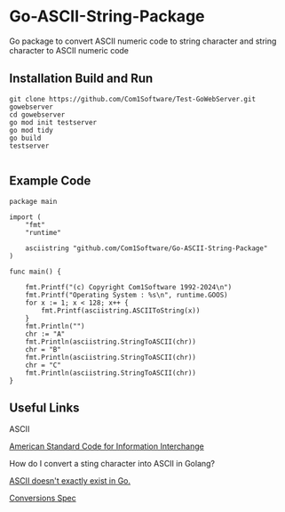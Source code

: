 # Go-ASCII-String-Package
Go package to convert ASCII numeric code to string character and string character to ASCII numeric code 

## Installation Build and Run

```shell
git clone https://github.com/Com1Software/Test-GoWebServer.git gowebserver
cd gowebserver
go mod init testserver
go mod tidy
go build
testserver


```


## Example Code

```shell
package main

import (
	"fmt"
	"runtime"

	asciistring "github.com/Com1Software/Go-ASCII-String-Package"
)

func main() {

	fmt.Printf("(c) Copyright Com1Software 1992-2024\n")
	fmt.Printf("Operating System : %s\n", runtime.GOOS)
	for x := 1; x < 128; x++ {
		fmt.Printf(asciistring.ASCIIToString(x))
	}
	fmt.Println("")
	chr := "A"
	fmt.Println(asciistring.StringToASCII(chr))
	chr = "B"
	fmt.Println(asciistring.StringToASCII(chr))
	chr = "C"
	fmt.Println(asciistring.StringToASCII(chr))
}

```


## Useful Links



ASCII

[ American Standard Code for Information Interchange](https://en.wikipedia.org/wiki/ASCII)

How do I convert a sting character into ASCII in Golang? 

[ASCII doesn't exactly exist in Go.](https://groups.google.com/g/golang-nuts/c/Hvm9Nq3dF2M)

[Conversions Spec ](https://go.dev/ref/spec#Conversions)

